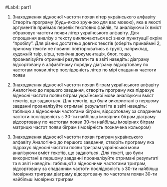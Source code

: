 #Lab4: part1

1. Знаходження відносної частоти появи літер українського алфавіту
Створіть програму (будь-якою зручною для вас мовою), яка в якості аргументів приймає перелік текстових файлів, та аналізуючи їх вміст обраховує частоти появи літер українського алфавіту. Для спрощення аналізу з тексту виключаються всі знаки пунктуації окрім  “пробілу”.
Для різних достатньо довгих текстів (оберіть принаймні 2, причому тексти не повинні повторюватись в групі), наприклад, художній твір, вірш, технічна документація, блог, тощо, проаналізуйте отримані результати та в звіті наведіть:
діаграму відсортовану в алфавітному порядку
діаграму відсортовану по частотам появи літер
послідовність літер по мірі спадання частоти появи

2. Знаходження відносної частоти появи біграм українського алфавіту
Аналогічно до першого завдання, створіть програму яка підрахує відносні частоти появи біграм української мови аналізуючи вміст текстів, що задаються.
Для текстів, що були використані в першому завданні проаналізуйте отримані результаті та в звіті наведіть:
таблицю з відносними частотами біграм, відсортовану за спаданням частоти
послідовність з 30-ти найбільш імовірних біграм
діаграму відсортовану по частотам появи 30-ти найбільш імовірних біграм
матрицю частот появи біграм (імовірність позначена кольором)

3. Знаходження відносної частоти появи триграм українського алфавіту
Аналогічно до першого завдання, створіть програму яка підрахує відносні частоти появи триграм української мови аналізуючи вміст текстів, що задаються.
Для тексті, що були використані в першому завданні проаналізуйте отримані результаті та в звіті наведіть:
таблицю1 з відносними частотами триграм, відсортовану за спаданням частоти 
послідовність з 30-ти найбільш імовірних триграм
діаграму відсортовану по частотам появи 30-ти найбільш імовірних триграм

